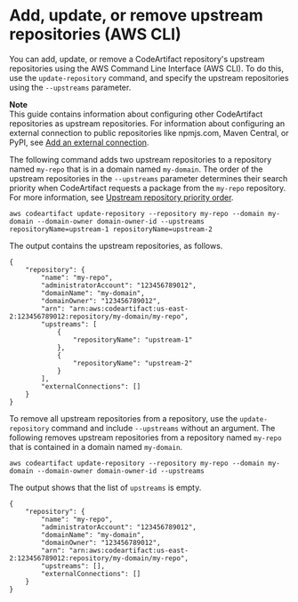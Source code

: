 # Add, update, or remove upstream repositories \(AWS CLI\)<a name="repo-upstream-add-cli"></a>

 You can add, update, or remove a CodeArtifact repository's upstream repositories using the AWS Command Line Interface \(AWS CLI\)\. To do this, use the `update-repository` command, and specify the upstream repositories using the `--upstreams` parameter\. 

**Note**  
This guide contains information about configuring other CodeArtifact repositories as upstream repositories\. For information about configuring an external connection to public repositories like npmjs\.com, Maven Central, or PyPI, see [Add an external connection](https://docs.aws.amazon.com/codeartifact/latest/ug/external-connection.html)\.

 The following command adds two upstream repositories to a repository named `my-repo` that is in a domain named `my-domain`\. The order of the upstream repositories in the `--upstreams` parameter determines their search priority when CodeArtifact requests a package from the `my-repo` repository\. For more information, see [Upstream repository priority order](repo-upstream-search-order.md)\. 

```
aws codeartifact update-repository --repository my-repo --domain my-domain --domain-owner domain-owner-id --upstreams repositoryName=upstream-1 repositoryName=upstream-2
```

 The output contains the upstream repositories, as follows\.

```
{
    "repository": {
        "name": "my-repo",
        "administratorAccount": "123456789012",
        "domainName": "my-domain",
        "domainOwner": "123456789012",
        "arn": "arn:aws:codeartifact:us-east-2:123456789012:repository/my-domain/my-repo",
        "upstreams": [
            {
                "repositoryName": "upstream-1"
            },
            {
                "repositoryName": "upstream-2"
            }
        ],
        "externalConnections": []
    }
}
```

 To remove all upstream repositories from a repository, use the `update-repository` command and include `--upstreams` without an argument\. The following removes upstream repositories from a repository named `my-repo` that is contained in a domain named `my-domain`\.

```
aws codeartifact update-repository --repository my-repo --domain my-domain --domain-owner domain-owner-id --upstreams
```

 The output shows that the list of `upstreams` is empty\.

```
{
    "repository": {
        "name": "my-repo",
        "administratorAccount": "123456789012",
        "domainName": "my-domain",
        "domainOwner": "123456789012",
        "arn": "arn:aws:codeartifact:us-east-2:123456789012:repository/my-domain/my-repo",
        "upstreams": [],
        "externalConnections": []
    }
}
```